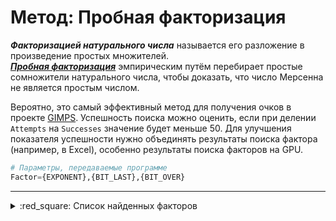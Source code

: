 [License]: //creativecommons.org/licenses/by-nc-sa/4.0/deed.ru

# Метод: Пробная факторизация

***Факторизацией натурального числа*** называется его разложение в произведение простых множителей.  
***[Пробная факторизация]*** эмпирическим путём перебирает простые сомножители натурального числа, чтобы 
доказать, что число Мерсенна не является простым числом.

Вероятно, это самый эффективный метод для получения очков в проекте [GIMPS]. Успешность поиска можно оценить, 
если при делении `Attempts` на `Successes` значение будет меньше 50. Для улучшения показателя успешности нужно 
объединять результаты поиска фактора (например, в Excel), особенно результаты поиска факторов на GPU.
``` tf
# Параметры, передаваемые программе
Factor={EXPONENT},{BIT_LAST},{BIT_OVER}
```

[Пробная факторизация]://mersenne.org/report_top_500_tf/
[GIMPS]: //mersenne.org/download/#download

---
<details>
<summary>:red_square: Список найденных факторов</summary><br />

|Имя процессора|Экспонента|Полученно (передано)|Простой множитель
|:--- | ---:|:---:| ---:
|GPU_R7_370|M<sub>157648759</sub>|2017-10-31|[8041677066701861049937](//mersenne.org/M157648759 "72,8 бит")
|CPU_i5-7400T|M<sub>180644713</sub>|2019-04-22|[1344837098627968035169](//mersenne.org/M180644713 "70,2 бит")
|GPU_R7_370|M<sub>185296289</sub>|2018-10-26|[903669144746930668903](//mersenne.org/M185296289 "69,6 бит")
|CPU_i5-7400T|M<sub>187378003</sub>|2019-10-28|[11230706605473516668593](//mersenne.org/M187378003 "73,2 бит")
|CPU_i5-7400T|M<sub>195904711</sub>|2019-12-17|[12850694667243687387713](//mersenne.org/M195904711 "73,4 бит")
|CPU_i5-7400T|M<sub>198771707</sub>|2020-01-20|[3439403324953038500417](//mersenne.org/M198771707 "71,5 бит")
|CPU_i3-3220|M<sub>205054741</sub>|2019-10-23|[2327730961755563703751](//mersenne.org/M205054741 "71,0 бит")
|GPU_R7_370|M<sub>205595363</sub>|2017-12-03|[2773894126534477665767](//mersenne.org/M205595363 "71,2 бит")
|GPU_R7_370|M<sub>205605077</sub>|2017-12-03|[3039195990619088556073](//mersenne.org/M205605077 "71,4 бит")
|GPU_R7_370|M<sub>206049577</sub>|2017-12-05|[2494743167202591324743](//mersenne.org/M206049577 "71,1 бит")
|CPU_i3-3220|M<sub>206306489</sub>|2019-11-05|[1592192266602834970279](//mersenne.org/M206306489 "70,4 бит")
|GPU_R7_370|M<sub>206391061</sub>|2017-12-07|[1764512339721968441863](//mersenne.org/M206391061 "70,6 бит")
|GPU_R7_370|M<sub>207025969</sub>|2017-12-08|[2196782453006348890751](//mersenne.org/M207025969 "70,9 бит")
|GPU_R7_370|M<sub>207497293</sub>|2017-12-13|[878529838365237127543](//mersenne.org/M207497293 "69,6 бит")
|CPU_i3-4160T|M<sub>208479067</sub>|2017-10-27|[440553363046247908073](//mersenne.org/M208479067 "68,6 бит")
|GPU_R7_370|M<sub>208648499</sub>|2017-12-15|[833047585371531927847](//mersenne.org/M208648499 "69,5 бит")
|СPU_i5-7400T|M<sub>208725791</sub>|2019-02-05|[637069056371410426793](//mersenne.org/M208725791 "69,1 бит")
|GPU_R7_370|M<sub>208967477</sub>|2017-12-15|[1912456816977067282231](//mersenne.org/M208967477 "70,7 бит")
|GPU_R7_370|M<sub>211511987</sub>|2017-12-22|[2434194684152962680721](//mersenne.org/M211511987 "71,0 бит")
|CPU_i3-3220|M<sub>212907719</sub>|2020-01-13|[1866689924316837516751](//mersenne.org/M212907719 "70,7 бит")
|CPU_i3-4130T|M<sub>215165833</sub>|2017-12-22|[426961830239177086559](//mersenne.org/M215165833 "68,5 бит")
|GPU_R7_370|M<sub>215220433</sub>|2017-12-25|[2976379789236380560823](//mersenne.org/M215220433 "71,3 бит")
|GPU_R7_370|M<sub>215263207</sub>|2017-12-25|[675105237733450079609](//mersenne.org/M215263207 "69,2 бит")
|GPU_R7_370|M<sub>215381987</sub>|2017-12-28|[1855833606988628686847](//mersenne.org/M215381987 "70,7 бит")
|CPU_i3-4130T|M<sub>215395573</sub>|2017-12-25|[400058621795561157959](//mersenne.org/M215395573 "68,4 бит")
|GPU_R7_370|M<sub>217721681</sub>|2018-01-27|[3407179708742383273313](//mersenne.org/M217721681 "71,5 бит")
|GPU_R7_370|M<sub>218046469</sub>|2018-02-21|[1136970090135154220713](//mersenne.org/M218046469 "69,9 бит")
|GPU_R7_370|M<sub>218147537</sub>|2018-02-21|[650486451153177761399](//mersenne.org/M218147537 "69,1 бит")
|CPU_i3-2100|M<sub>219196841</sub>|2019-02-13|[1127093638381102716809](//mersenne.org/M219196841 "69,9 бит")
|CPU_i3-3220|M<sub>219580883</sub>|2020-03-02|[2189640100861185225073](//mersenne.org/M219580883 "70,9 бит")
|CPU_i3-4160T|M<sub>219784043</sub>|2021-07-09|[17811180359383302011129](//mersenne.org/M219784043 "73,9 бит")
|CPU_i3-4130T|M<sub>222365761</sub>|2019-02-25|[846836970325357368001](//mersenne.org/M222365761 "69,5 бит")
|CPU_i3-3220|M<sub>226627151</sub>|2019-03-07|[715792738278633304633](//mersenne.org/M226627151 "69,3 бит")
|CPU_i3-3220|M<sub>227237369</sub>|2019-03-07|[1127399140663044933121](//mersenne.org/M227237369 "69,9 бит")
|CPU_i3-4130T|M<sub>228581407</sub>|2018-04-05|[300213262465480679351](//mersenne.org/M228581407 "68,0 бит")
|CPU_Q9550|M<sub>229049159</sub>|2018-04-07|[370823484133793317631](//mersenne.org/M229049159 "68,3 бит")
|GPU_R7_370|M<sub>229049209</sub>|2018-04-08|[3269277493403615429831](//mersenne.org/M229049209 "71,5 бит")
|GPU_R7_370|M<sub>229102283</sub>|2018-04-09|[4108159828432638525671](//mersenne.org/M229102283 "71,8 бит")
|CPU_Q9550|M<sub>229195327</sub>|2018-04-08|[347980637264444339167](//mersenne.org/M229195327 "68,2 бит")
|GPU_R7_370|M<sub>229343749</sub>|2018-04-11<br>2018-04-11|[1330921615259240600279](//mersenne.org/M229343749 "70,2 бит")<br>[2131739380843410755623](//mersenne.org/M229343749 "70,9 бит")
|CPU_Q9550|M<sub>229533901</sub>|2018-04-10|[344510937112925898521](//mersenne.org/M229533901 "68,2 бит")
|GPU_R7_370|M<sub>229568921</sub>|2018-04-15|[1303484107421116713551](//mersenne.org/M229568921 "70,1 бит")
|GPU_R7_370|M<sub>229734653</sub>|2018-04-15|[1679143272253862177423](//mersenne.org/M229734653 "70,5 бит")
|GPU_R7_370|M<sub>229739369</sub>|2018-04-17|[2915294128240284076007](//mersenne.org/M229739369 "71,3 бит")
|GPU_R7_370|M<sub>230372341</sub>|2018-04-23|[719554983385483268057](//mersenne.org/M230372341 "69,3 бит")
|GPU_R7_370|M<sub>230419741</sub>|2018-04-23|[1400015575944232344217](//mersenne.org/M230419741 "70,2 бит")
|CPU_Q9550|M<sub>230448269</sub>|2018-04-14|[331515294632089863409](//mersenne.org/M230448269 "68,2 бит")
|GPU_R7_370|M<sub>230525719</sub>|2018-04-23|[1845805039607876232737](//mersenne.org/M230525719 "70,6 бит")
|GPU_R7_370|M<sub>230613781</sub>|2018-04-23|[2975398905997629100553](//mersenne.org/M230613781 "71,3 бит")
|GPU_R7_370|M<sub>230936743</sub>|2018-04-23|[3795788424021878052103](//mersenne.org/M230936743 "71,7 бит")
|GPU_R7_370|M<sub>231487177</sub>|2018-04-26|[1194659886079130009489](//mersenne.org/M231487177 "70,0 бит")
|GPU_R7_370|M<sub>231487313</sub>|2018-04-26|[720986186832558518537](//mersenne.org/M231487313 "69,3 бит")
|GPU_R7_370|M<sub>231487327</sub>|2018-04-26|[2220471701117659841737](//mersenne.org/M231487327 "70,9 бит")
|CPU_i3-4130T|M<sub>231569231</sub>|2018-04-18|[470037810566309359601](//mersenne.org/M231569231 "68,7 бит")
|GPU_R7_370|M<sub>231579319</sub>|2018-04-26|[2416552221914497485239](//mersenne.org/M231579319 "71,0 бит")
|GPU_R7_370|M<sub>231603871</sub>|2018-04-26|[611520175920998565671](//mersenne.org/M231603871 "69,1 бит")
|GPU_R7_370|M<sub>232188127</sub>|2018-04-26|[1063277421712250469209](//mersenne.org/M232188127 "69,8 бит")
|GPU_R7_370|M<sub>232663573</sub>|2018-04-30|[3993066451811981201081](//mersenne.org/M232663573 "71,8 бит")
|GPU_R7_370|M<sub>232876661</sub>|2018-04-30|[2397933080535605139337](//mersenne.org/M232876661 "71,0 бит")
|GPU_R7_370|M<sub>232876793</sub>|2018-04-30|[4411718316752543286079](//mersenne.org/M232876793 "71,9 бит")
|GPU_R7_370|M<sub>232992569</sub>|2018-04-30|[711191453868394530391](//mersenne.org/M232992569 "69,3 бит")
|GPU_R7_370|M<sub>233030027</sub>|2018-05-01|[2134759340990091104977](//mersenne.org/M233030027 "70,9 бит")
|GPU_R7_370|M<sub>233046923</sub>|2018-05-01|[2212651243932213647753](//mersenne.org/M233046923 "70,9 бит")
|GPU_R7_370|M<sub>233638859</sub>|2018-05-01|[601700836635885063479](//mersenne.org/M233638859 "69,0 бит")
|GPU_R7_370|M<sub>233729861</sub>|2018-05-04|[3927486112176260601223](//mersenne.org/M233729861 "71,7 бит")
|GPU_R7_370|M<sub>233781103</sub>|2018-05-04|[2613676142330080130423](//mersenne.org/M233781103 "71,1 бит")
|GPU_R7_370|M<sub>233781883</sub>|2018-11-28|[2816382711166584190199](//mersenne.org/M233781883 "71,3 бит")
|CPU_i3-4130T|M<sub>235248199</sub>|2018-04-27|[397997606613162863633](//mersenne.org/M235248199 "68,4 бит")
|CPU_i3-4130T|M<sub>235395851</sub>|2018-04-27|[538909770138239218337](//mersenne.org/M235395851 "68,9 бит")
|GPU_R7_370|M<sub>235565327</sub>|2018-11-28|[2122004504051434112969](//mersenne.org/M235565327 "70,8 бит")
|CPU_i3-4130T|M<sub>235573549</sub>|2018-04-28|[529084709735273158543](//mersenne.org/M235573549 "68,8 бит")
|GPU_R7_370|M<sub>236019887</sub>|2018-11-28|[4637658119469289653287](//mersenne.org/M236019887 "72,0 бит")
|GPU_R7_370|M<sub>236272133</sub>|2018-11-28|[2563563568785195360079](//mersenne.org/M236272133 "71,1 бит")
|GPU_R7_370|M<sub>236488781</sub>|2018-11-28|[1580536005443302525201](//mersenne.org/M236488781 "70,4 бит")
|CPU_i3-4130T|M<sub>236541169</sub>|2018-09-18|[841449566821146055063](//mersenne.org/M236541169 "69,5 бит")
|CPU_Q9550|M<sub>236950621</sub>|2018-04-30|[393726082681262406071](//mersenne.org/M236950621 "68,4 бит")
|CPU_Q9550|M<sub>237482743</sub>|2018-09-19|[1066867040553744415441](//mersenne.org/M237482743 "69,9 бит")
|CPU_Q9550|M<sub>237482779</sub>|2018-09-20|[855774222900814779839](//mersenne.org/M237482779 "69,5 бит")
|GPU_R7_370|M<sub>237832381</sub>|2018-11-28|[2254926459492733809847](//mersenne.org/M237832381 "70,9 бит")
|GPU_R7_370|M<sub>237832409</sub>|2018-11-28|[2555743131996040464161](//mersenne.org/M237832409 "71,1 бит")
|GPU_R7_370|M<sub>237909803</sub>|2018-11-28|[1816909103461505739001](//mersenne.org/M237909803 "70,6 бит")
|GPU_R7_370|M<sub>238575973</sub>|2018-11-28|[4240020494587225765553](//mersenne.org/M238575973 "71,8 бит")
|GPU_R7_370|M<sub>238888561</sub>|2018-11-28|[3031365712991105881351](//mersenne.org/M238888561 "71,4 бит")
|CPU_Q9550|M<sub>238917871</sub>|2018-05-04|[350487201358078223233](//mersenne.org/M238917871 "68,2 бит")
|GPU_R7_370|M<sub>239020933</sub>|2018-11-28|[1288891539106301915087](//mersenne.org/M239020933 "70,1 бит")
|GPU_R7_370|M<sub>239316607</sub>|2018-11-28|[4169883959739250242599](//mersenne.org/M239316607 "71,8 бит")
|CPU_Q9550|M<sub>239383939</sub>|2018-05-06|[330565796724728147663](//mersenne.org/M239383939 "68,2 бит")
|CPU_i3-4130T|M<sub>239467951</sub>|2018-05-06|[463605746215240845319](//mersenne.org/M239467951 "68,7 бит")
|CPU_i3-4130T|M<sub>239694383</sub>|2018-05-07|[432685182378480717463](//mersenne.org/M239694383 "68,6 бит")
|GPU_R7_370|M<sub>239793821</sub>|2018-11-28|[3245856546592024528847](//mersenne.org/M239793821 "71,5 бит")
|CPU_i3-4130T|M<sub>239815013</sub>|2018-05-07|[543849505231138121047](//mersenne.org/M239815013 "68,9 бит")
|GPU_R7_370|M<sub>239990923</sub>|2018-11-28|[1693128966085272444137](//mersenne.org/M239990923 "70,5 бит")
|GPU_R7_370|M<sub>240031577</sub>|2018-11-28|[1303210323866924601679](//mersenne.org/M240031577 "70,1 бит")
|CPU_Q9550|M<sub>240051179</sub>|2018-05-08|[511654901995150319753](//mersenne.org/M240051179 "68,8 бит")
|CPU_Q9550|M<sub>241892297</sub>|2018-10-15|[743173967765623368119](//mersenne.org/M241892297 "69,3 бит")
|CPU_i5-7400T|M<sub>255092351</sub>|2019-04-16|[791522444086219763783](//mersenne.org/M255092351 "69,4 бит")
|CPU_i5-7400T|M<sub>255324893</sub>|2019-04-17|[609953398161880452521](//mersenne.org/M255324893 "69,0 бит")
|CPU_i5-7400T|M<sub>255373177</sub>|2019-04-18|[647592965744987010527](//mersenne.org/M255373177 "69,1 бит")
|CPU_i5-7400T|M<sub>255377107</sub>|2019-04-18|[1049086886432850250127](//mersenne.org/M255377107 "69,8 бит")
|CPU_i5-7400T|M<sub>255554479</sub>|2019-04-18|[1058535523706929915351](//mersenne.org/M255554479 "69,8 бит")
|GPU_R7_370|M<sub>261214631</sub>|2018-10-12|[602120196453739130969](//mersenne.org/M261214631 "69,0 бит")
|GPU_R7_370|M<sub>261269299</sub>|2018-10-12|[1073413700906293057567](//mersenne.org/M261269299 "69,9 бит")
|GPU_R7_370|M<sub>263778547</sub>|2018-11-28|[3062029206426273457783](//mersenne.org/M263778547 "71,4 бит")
|CPU_i3-4130T|M<sub>264703739</sub>|2018-06-28|[429121778529850100161](//mersenne.org/M264703739 "68,5 бит")
|CPU_i3-3220|M<sub>274476737</sub>|2019-06-28|[1054826800384516337401](//mersenne.org/M274476737 "69,8 бит")
|CPU_i3-3220|M<sub>275321003</sub>|2019-07-04|[616987507857927772361](//mersenne.org/M275321003 "69,1 бит")

</details>

# 
